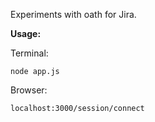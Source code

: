 Experiments with oath for Jira.

**Usage:**

Terminal:

    node app.js

Browser:

    localhost:3000/session/connect